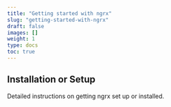 ```yaml
---
title: "Getting started with ngrx"
slug: "getting-started-with-ngrx"
draft: false
images: []
weight: 1
type: docs
toc: true
---
```


## Installation or Setup
Detailed instructions on getting ngrx set up or installed.

